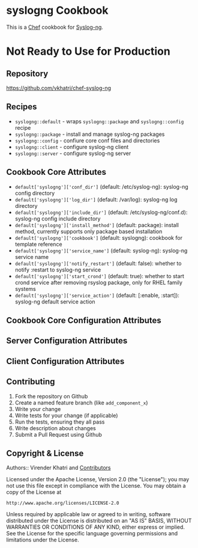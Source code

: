 syslogng Cookbook
=================

This is a [Chef] cookbook for [Syslog-ng].

Not Ready to Use for Production
=================

## Repository

https://github.com/vkhatri/chef-syslog-ng


## Recipes

- `syslogng::default`     - wraps `syslogng::package` and `syslogng::config` recipe
- `syslogng::package`     - install and manage syslog-ng packages
- `syslogng::config`      - confiure core conf files and directories
- `syslogng::client`      - configure syslog-ng client
- `syslogng::server`      - configure syslog-ng server


## Cookbook Core Attributes

 * `default['syslogng']['conf_dir']` (default: /etc/syslog-ng): syslog-ng config directory
 * `default['syslogng']['log_dir']` (default: /var/log): syslog-ng log directory
 * `default['syslogng']['include_dir']` (default: /etc/syslog-ng/conf.d): syslog-ng config include directory
 * `default['syslogng']['install_method']` (default: package): install method, currently supports only package based installation
 * `default['syslogng']['cookbook']` (default: syslogng): cookbook for template reference
 * `default['syslogng']['service_name']` (default: syslog-ng): syslog-ng service name
 * `default['syslogng']['notify_restart']` (default: false): whether to notify :restart to syslog-ng service
 * `default['syslogng']['start_crond']` (default: true): whether to start crond service after removing rsyslog package, only for RHEL family systems
 * `default['syslogng']['service_action']` (default: [:enable, :start]): syslog-ng default service action

## Cookbook Core Configuration Attributes


## Server Configuration Attributes


## Client Configuration Attributes


## Contributing

1. Fork the repository on Github
2. Create a named feature branch (like `add_component_x`)
3. Write your change
4. Write tests for your change (if applicable)
5. Run the tests, ensuring they all pass
6. Write description about changes
7. Submit a Pull Request using Github


## Copyright & License

Authors:: Virender Khatri and [Contributors]

Licensed under the Apache License, Version 2.0 (the "License");
you may not use this file except in compliance with the License.
You may obtain a copy of the License at

    http://www.apache.org/licenses/LICENSE-2.0

Unless required by applicable law or agreed to in writing, software
distributed under the License is distributed on an "AS IS" BASIS,
WITHOUT WARRANTIES OR CONDITIONS OF ANY KIND, either express or implied.
See the License for the specific language governing permissions and
limitations under the License.


[Chef]: https://www.getchef.com/chef/
[Contributors]: https://github.com/vkhatri/chef-syslog-ng/graphs/contributors
[Syslog-ng]: http://www.syslog-ng.org/
